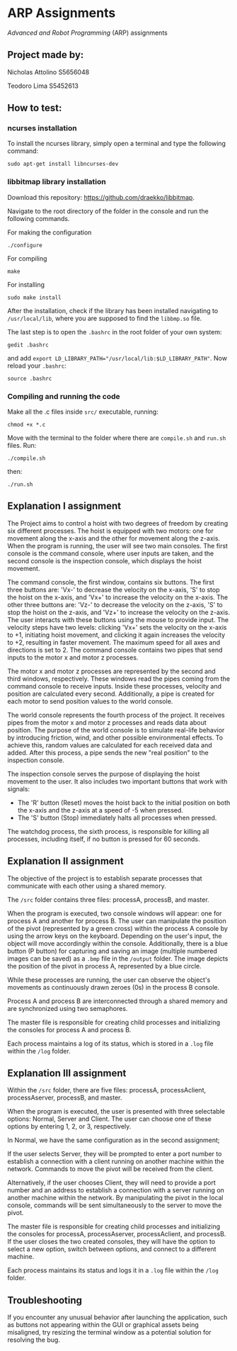 # ARP Assignments

*Advanced and Robot Programming* (ARP) assignments

## Project made by:

Nicholas Attolino S5656048

Teodoro Lima S5452613

## How to test:

### ncurses installation
To install the ncurses library, simply open a terminal and type the following command:
```console
sudo apt-get install libncurses-dev
```

### libbitmap library installation
Download this repository: https://github.com/draekko/libbitmap.

Navigate to the root directory of the folder in the console and run the following commands.

For making the configuration
```console
./configure 
```

For compiling
```console
make
```

For installing
```console
sudo make install
```

After the installation, check if the library has been installed navigating to `/usr/local/lib`, where you are supposed to find the `libbmp.so` file.

The last step is to open the `.bashrc` in the root folder of your own system:
```console
gedit .bashrc
```
and add `export LD_LIBRARY_PATH="/usr/local/lib:$LD_LIBRARY_PATH"`.
Now reload your `.bashrc`:
```console
source .bashrc
```


### Compiling and running the code
Make all the .c files inside `src/` executable, running:
```console
chmod +x *.c
```
Move with the terminal to the folder where there are `compile.sh` and `run.sh` files. Run:
```console
./compile.sh
```
then:
```console
./run.sh
```

## Explanation I assignment

The Project aims to control a hoist with two degrees of freedom by creating six different processes. The hoist is equipped with two motors: one for movement along the x-axis and the other for movement along the z-axis. When the program is running, the user will see two main consoles. The first console is the command console, where user inputs are taken, and the second console is the inspection console, which displays the hoist movement.

The command console, the first window, contains six buttons. The first three buttons are: 'Vx-' to decrease the velocity on the x-axis, 'S' to stop the hoist on the x-axis, and 'Vx+' to increase the velocity on the x-axis. The other three buttons are: 'Vz-' to decrease the velocity on the z-axis, 'S' to stop the hoist on the z-axis, and 'Vz+' to increase the velocity on the z-axis. The user interacts with these buttons using the mouse to provide input. The velocity steps have two levels: clicking 'Vx+' sets the velocity on the x-axis to +1, initiating hoist movement, and clicking it again increases the velocity to +2, resulting in faster movement. The maximum speed for all axes and directions is set to 2. The command console contains two pipes that send inputs to the motor x and motor z processes.

The motor x and motor z processes are represented by the second and third windows, respectively. These windows read the pipes coming from the command console to receive inputs. Inside these processes, velocity and position are calculated every second. Additionally, a pipe is created for each motor to send position values to the world console.

The world console represents the fourth process of the project. It receives pipes from the motor x and motor z processes and reads data about position. The purpose of the world console is to simulate real-life behavior by introducing friction, wind, and other possible environmental effects. To achieve this, random values are calculated for each received data and added. After this process, a pipe sends the new "real position" to the inspection console.

The inspection console serves the purpose of displaying the hoist movement to the user. It also includes two important buttons that work with signals:
- The 'R' button (Reset) moves the hoist back to the initial position on both the x-axis and the z-axis at a speed of -5 when pressed.
- The 'S' button (Stop) immediately halts all processes when pressed.

The watchdog process, the sixth process, is responsible for killing all processes, including itself, if no button is pressed for 60 seconds.

## Explanation II assignment

The objective of the project is to establish separate processes that communicate with each other using a shared memory. 

The `/src` folder contains three files: processA, processB, and master. 

When the program is executed, two console windows will appear: one for process A and another for process B. The user can manipulate the position of the pivot (represented by a green cross) within the process A console by using the arrow keys on the keyboard. Depending on the user's input, the object will move accordingly within the console. Additionally, there is a blue button (P button) for capturing and saving an image (multiple numbered images can be saved) as a `.bmp` file in the `/output` folder. The image depicts the position of the pivot in process A, represented by a blue circle. 

While these processes are running, the user can observe the object's movements as continuously drawn zeroes (0s) in the process B console. 

Process A and process B are interconnected through a shared memory and are synchronized using two semaphores. 

The master file is responsible for creating child processes and initializing the consoles for process A and process B. 

Each process maintains a log of its status, which is stored in a `.log` file within the `/log` folder.

## Explanation III assignment

Within the `/src` folder, there are five files: processA, processAclient, processAserver, processB, and master.

When the program is executed, the user is presented with three selectable options: Normal, Server and Client. The user can choose one of these options by entering 1, 2, or 3, respectively.

In Normal, we have the same configuration as in the second assignment;

If the user selects Server, they will be prompted to enter a port number to establish a connection with a client running on another machine within the network. Commands to move the pivot will be received from the client.

Alternatively, if the user chooses Client, they will need to provide a port number and an address to establish a connection with a server running on another machine within the network. By manipulating the pivot in the local console, commands will be sent simultaneously to the server to move the pivot.

The master file is responsible for creating child processes and initializing the consoles for processA, processAserver, processAclient, and processB. If the user closes the two created consoles, they will have the option to select a new option, switch between options, and connect to a different machine.

Each process maintains its status and logs it in a `.log` file within the `/log` folder.

## Troubleshooting

If you encounter any unusual behavior after launching the application, such as buttons not appearing within the GUI or graphical assets being misaligned, try resizing the terminal window as a potential solution for resolving the bug.
